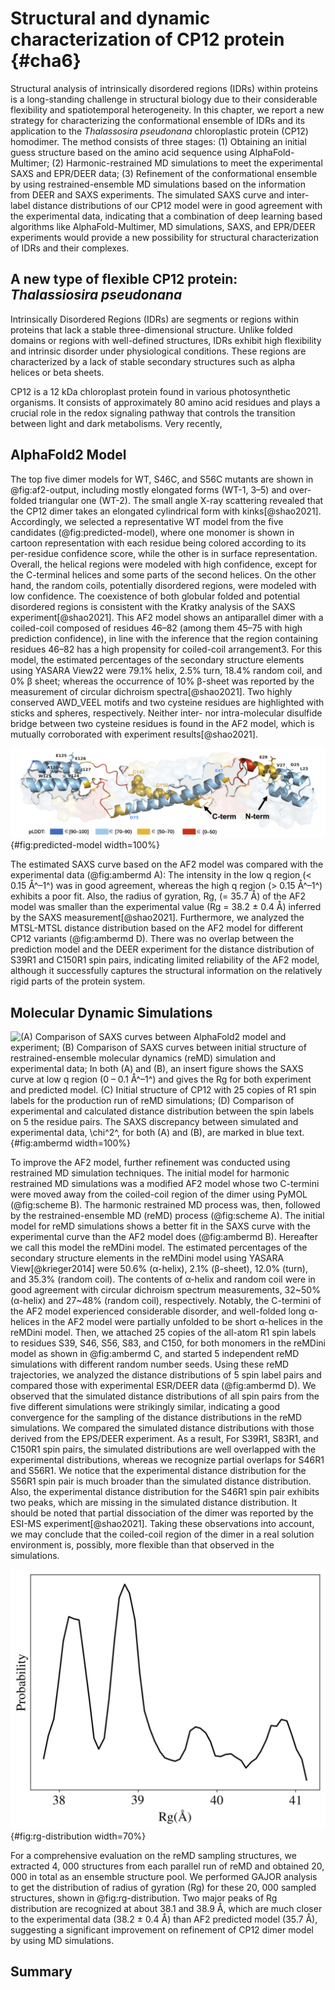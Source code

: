 
# Structural and dynamic characterization of CP12 protein {#cha6}


Structural analysis of intrinsically disordered regions (IDRs) within proteins is a long-standing challenge in structural biology due to their considerable flexibility and spatiotemporal heterogeneity.
In this chapter, we report a new strategy for characterizing the conformational ensemble of IDRs and its application to the _Thalassosira pseudonana_ chloroplastic protein (CP12) homodimer.
The method consists of three stages: (1) Obtaining an initial guess structure based on the amino acid sequence using AlphaFold-Multimer; (2) Harmonic-restrained MD simulations to meet the experimental SAXS and EPR/DEER data; (3) Refinement of the conformational ensemble by using restrained-ensemble MD simulations based on the information from DEER and SAXS experiments.
The simulated SAXS curve and inter-label distance distributions of our CP12 model were in good agreement with the experimental data, indicating that a combination of deep learning based algorithms like AlphaFold-Multimer, MD simulations, SAXS, and EPR/DEER experiments would provide a new possibility for structural characterization of IDRs and their complexes.

## A new type of flexible CP12 protein: _Thalassiosira pseudonana_

Intrinsically Disordered Regions (IDRs) are segments or regions within proteins that lack a stable three-dimensional structure.
Unlike folded domains or regions with well-defined structures, IDRs exhibit high flexibility and intrinsic disorder under physiological conditions.
These regions are characterized by a lack of stable secondary structures such as alpha helices or beta sheets.

CP12 is a 12 kDa chloroplast protein found in various photosynthetic organisms.
It consists of approximately 80 amino acid residues and plays a crucial role in the redox signaling pathway that controls the transition between light and dark metabolisms.
Very recently, 


## AlphaFold2 Model
The top five dimer models for WT, S46C, and S56C mutants are shown in @fig:af2-output, including mostly elongated forms (WT-1, 3–5) and over-folded triangular one (WT-2). The small angle X-ray scattering revealed that the CP12 dimer takes an elongated cylindrical form with kinks[@shao2021]. Accordingly, we selected a representative WT model from the five candidates (@fig:predicted-model), where one monomer is shown in cartoon representation with each residue being colored according to its per-residue confidence score, while the other is in surface representation. Overall, the helical regions were modeled with high confidence, except for the C-terminal helices and some parts of the second helices. On the other hand, the random coils, potentially disordered regions, were modeled with low confidence. The coexistence of both globular folded and potential disordered regions is consistent with the Kratky analysis of the SAXS experiment[@shao2021]. This AF2 model shows an antiparallel dimer with a coiled-coil composed of residues 46–82 (among them 45–75 with high prediction confidence), in line with the inference that the region containing residues 46–82 has a high propensity for coiled-coil arrangement3. For this model, the estimated percentages of the secondary structure elements using YASARA View22 were 79.1% helix, 2.5% turn, 18.4% random coil, and 0% β sheet; whereas the occurrence of 10% β-sheet was reported by the measurement of circular dichroism spectra[@shao2021]. Two highly conserved AWD_VEEL motifs and two cysteine residues are highlighted with sticks and spheres, respectively. Neither inter- nor intra-molecular disulfide bridge between two cysteine residues is found in the AF2 model, which is mutually corroborated with experiment results[@shao2021].
 
![AlphaFold2 model of wild-type Thalassosira pseudonana CP12 dimer. One monomer is shown in cartoon representation using a color scheme based on confidence measure (blue: high, cyan: high medium, yellow: low medium, red: low), and the other monomer presents a translucent surface format. Two AWD_VEEL motifs and two cysteine residues (C142 and C150) are shown with sticks and spheres, respectively. ](figures/cp12/predicted-model.jpg){#fig:predicted-model width=100%}

The estimated SAXS curve based on the AF2 model was compared with the experimental data (@fig:ambermd A): The intensity in the low q region (< 0.15 Å^–1^) was in good agreement, whereas the high q region (> 0.15 Å^–1^) exhibits a poor fit. Also, the radius of gyration, Rg, (= 35.7 Å) of the AF2 model was smaller than the experimental value (Rg = 38.2 ± 0.4 Å) inferred by the SAXS measurement[@shao2021]. Furthermore, we analyzed the MTSL-MTSL distance distribution based on the AF2 model for different CP12 variants (@fig:ambermd D). There was no overlap between the prediction model and the DEER experiment for the distance distribution of S39R1 and C150R1 spin pairs, indicating limited reliability of the AF2 model, although it successfully captures the structural information on the relatively rigid parts of the protein system.

## Molecular Dynamic Simulations

![(A) Comparison of SAXS curves between AlphaFold2 model and experiment; (B) Comparison of SAXS curves between initial structure of restrained-ensemble molecular dynamics (reMD) simulation and experimental data; In both (A) and (B), an insert figure shows the SAXS curve at low q region (0 – 0.1 Å^–1^) and gives the Rg for both experiment and predicted model. (C) Initial structure of CP12 with 25 copies of R1 spin labels for the production run of reMD simulations; (D) Comparison of experimental and calculated distance distribution between the spin labels on 5 the residue pairs. The SAXS discrepancy between simulated and experimental data, $\chi$^2^, for both (A) and (B), are marked in blue text.](figures/cp12/amberMD.jpg){#fig:ambermd width=100%}

To improve the AF2 model, further refinement was conducted using restrained MD simulation techniques. The initial model for harmonic restrained MD simulations was a modified AF2 model whose two C-termini were moved away from the coiled-coil region of the dimer using PyMOL (@fig:scheme B). The harmonic restrained MD process was, then, followed by the restrained-ensemble MD (reMD) process (@fig:scheme A). The initial model for reMD simulations shows a better fit in the SAXS curve with the experimental curve than the AF2 model does (@fig:ambermd B). Hereafter we call this model the reMDini model. The estimated percentages of the secondary structure elements in the reMDini model using YASARA View[@krieger2014] were 50.6% (α-helix), 2.1% (β-sheet), 12.0% (turn), and 35.3% (random coil). The contents of α-helix and random coil were in good agreement with circular dichroism spectrum measurements, 32~50% (α-helix) and 27~48% (random coil), respectively. Notably, the C-termini of the AF2 model experienced considerable disorder, and well-folded long α-helices in the AF2 model were partially unfolded to be short α-helices in the reMDini model. Then, we attached 25 copies of the all-atom R1 spin labels to residues S39, S46, S56, S83, and C150, for both monomers in the reMDini model as shown in @fig:ambermd C, and started 5 independent reMD simulations with different random number seeds. Using these reMD trajectories, we analyzed the distance distributions of 5 spin label pairs and compared those with experimental ESR/DEER data (@fig:ambermd D). We observed that the simulated distance distributions of all spin pairs from the five different simulations were strikingly similar, indicating a good convergence for the sampling of the distance distributions in the reMD simulations. We compared the simulated distance distributions with those derived from the EPS/DEER experiment. As a result, For S39R1, S83R1, and C150R1 spin pairs, the simulated distributions are well overlapped with the experimental distributions, whereas we recognize partial overlaps for S46R1 and S56R1. We notice that the experimental distance distribution for the S56R1 spin pair is much broader than the simulated distance distribution. Also, the experimental distance distribution for the S46R1 spin pair exhibits two peaks, which are missing in the simulated distance distribution. It should be noted that partial dissociation of the dimer was reported by the ESI-MS experiment[@shao2021]. Taking these observations into account, we may conclude that the coiled-coil region of the dimer in a real solution environment is, possibly, more flexible than that observed in the simulations.

![The radius of gyration (Rg) distribution of 20, 000 sampled structures from reMD simulations.](figures/cp12/rg-distribution.jpg){#fig:rg-distribution width=70%}

For a comprehensive evaluation on the reMD sampling structures, we extracted 4, 000 structures from each parallel run of reMD and obtained 20, 000 in total as an ensemble structure pool. We performed GAJOR analysis to get the distribution of radius of gyration (Rg) for these 20, 000 sampled structures, shown in @fig:rg-distribution. Two major peaks of Rg distribution are recognized at about 38.1 and 38.9 Å, which are much closer to the experimental data (38.2 ± 0.4 Å) than AF2 predicted model (35.7 Å), suggesting a significant improvement on refinement of CP12 dimer model by using MD simulations.

## Summary

